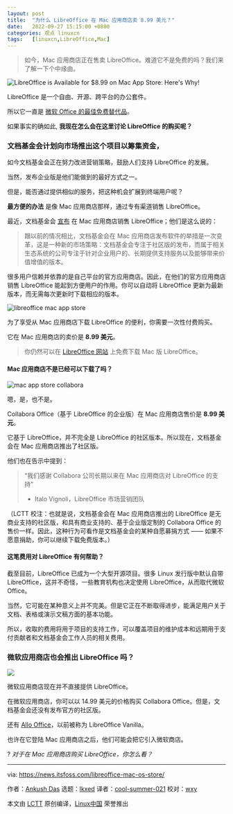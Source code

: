 ```yaml
---
layout: post
title:	"为什么 LibreOffice 在 Mac 应用商店卖 8.99 美元？"
date:	2022-09-27 15:15:00 +0800 
categories:	观点 linuxcn 
tags:	[linuxcn,LibreOffice,Mac]
---
```




> 
> 如今，Mac 应用商店正在售卖 LibreOffice。难道它不是免费的吗？我们来了解一下个中缘由。
> 
> 
> 


![LibreOffice is Available for $8.99  on Mac App Store: Here's Why!](/Asserts/Images//attachment/album/202209/27/151502m1r51f6l52ynl51h.png)


LibreOffice 是一个自由、开源、跨平台的办公套件。


所以它一直是 [微软 Office 的最佳免费替代品](https://itsfoss.com/best-free-open-source-alternatives-microsoft-office/)。


如果事实的确如此, **我现在怎么会在这里讨论 LibreOffice 的购买呢？**


### 文档基金会计划向市场推出这个项目以筹集资金，


如今文档基金会正在努力改进营销策略，鼓励人们支持 LibreOffice 的发展。


当然，发布企业版是他们能做到的最好方式之一。


但是，能否通过提供相似的服务，把这种机会扩展到终端用户呢？


**最方便的办法** 是像 Mac 应用商店那样，通过专有渠道销售 LibreOffice。


最近，文档基金会 [宣布](https://blog.documentfoundation.org/blog/2022/09/19/the-document-foundation-releases-libreoffice-on-apples-mac-app-store/) 在 Mac 应用商店销售 LibreOffice；他们是这么说的：



> 
> 跟以前的情况相比，文档基金会在 Mac 应用商店发布软件的举措是一次变革，这是一种新的市场策略：文档基金会专注于社区版的发布，而属于相关生态系统的公司专注于针对企业用户的、长期提供支持服务以及能够带来价值增值的版本。
> 
> 
> 


很多用户信赖并依靠的是自己平台的官方应用商店。因此，在他们的官方应用商店销售 LibreOffice 能起到方便用户的作用。你可以自动将 LibreOffice 更新为最新版本，而无需每次更新时下载相应的版本。


![libreoffice mac app store](/Asserts/Images//attachment/album/202209/27/151502efwf2lmiwqy24nqi.jpg)


为了享受从 Mac 应用商店下载 LibreOffice 的便利，你需要一次性付费购买。


它在 Mac 应用商店的卖价是 **8.99 美元**。



> 
> 你仍然可以在 [LibreOffice 网站](https://www.libreoffice.org/download/download-libreoffice/) 上免费下载 Mac 版 LibreOffice。
> 
> 
> 


#### Mac 应用商店不是已经可以下载了吗？


![mac app store collabora](/Asserts/Images//attachment/album/202209/27/151525oq3shsfhzd8cpfha.jpg)


嗯，是，也不是。


Collabora Office（基于 LibreOffice 的企业版）在 Mac 应用商店售价是 **8.99 美元**。


它基于 LibreOffice，并不完全是 LibreOffice 的社区版本。所以现在，文档基金会在 Mac 应用商店推出了社区版。


他们也在告示中提到：



> 
> “我们感谢 Collabora 公司长期以来在 Mac 应用商店对 LibreOffice 的支持”
> 
> 
> - Italo Vignoli，LibreOffice 市场营销团队
> 
> 
> 


（LCTT 校注：也就是说，文档基金会在 Mac 应用商店推出的 LibreOffice 是无商业支持的社区版，和具有商业支持的、基于企业版定制的 Collabora Office 的售价一样。因此，这种行为可看作是文档基金会的某种自愿募捐方式 —— 如果不愿意捐助，你可以继续下载免费版本。）


#### 这笔费用对 LibreOffice 有何帮助？


截至目前，LibreOffice 已成为一个大型开源项目。很多 Linux 发行版中默认自带 LibreOffice，这并不奇怪，一些教育机构也决定使用 LibreOffice，从而取代微软 Office。


当然，它可能在某种意义上并不完美。但是它正在不断取得进步，能满足用户关于文档、表格或演示文稿方面的基本功能。


所以，收取的费用将用于项目的支持工作，可以覆盖项目的维护成本和远期用于支付贡献者和文档基金会工作人员的相关费用。


### 微软应用商店也会推出 LibreOffice 吗？


![](/Asserts/Images//attachment/album/202209/27/151502mx1119t21w551t42.jpg)


微软应用商店现在并不直接提供 LibreOffice。


在微软应用商店，你可以以 14.99 美元的价格购买 Collabora Office。但是，文档基金会还没有发布官方的社区版。


还有 [Allo Office](https://apps.microsoft.com/store/detail/allooffice/9MWJQ9TX63F9)，以前被称为 LibreOffice Vanilla。


也许在它登陆 Mac 应用商店之后，他们可能会把它引入微软商店。


? *对于在 Mac 应用商店购买 LibreOffice，你怎么看？*




---


via: <https://news.itsfoss.com/libreoffice-mac-os-store/>


作者：[Ankush Das](https://news.itsfoss.com/author/ankush/) 选题：[lkxed](https://github.com/lkxed) 译者：[cool-summer-021](https://github.com/cool-summer-021) 校对：[wxy](https://github.com/wxy)


本文由 [LCTT](https://github.com/LCTT/TranslateProject) 原创编译，[Linux中国](https://linux.cn/) 荣誉推出
